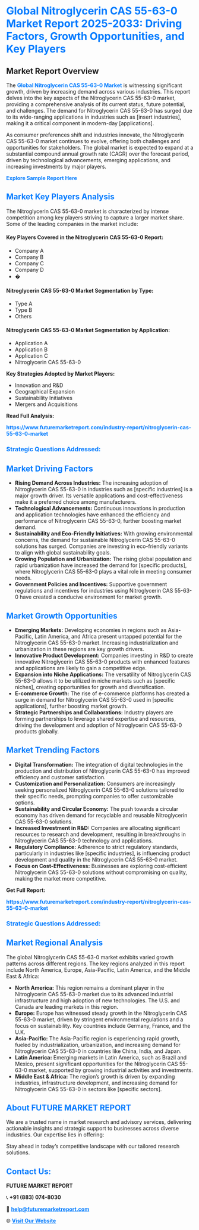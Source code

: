 <h1 style="color: #007BFF;">Global Nitroglycerin CAS 55-63-0 Market Report 2025-2033: Driving Factors, Growth Opportunities, and Key Players</h1>

<section id="overview">
<h2>Market Report Overview</h2>
<p>The <a href="https://www.futuremarketreport.com/industry-report/nitroglycerin-cas-55-63-0-market" style="color: #007BFF; text-decoration: none;"><strong>Global Nitroglycerin CAS 55-63-0 Market</strong></a> is witnessing significant growth, driven by increasing demand across various industries. This report delves into the key aspects of the Nitroglycerin CAS 55-63-0 market, providing a comprehensive analysis of its current status, future potential, and challenges. The demand for Nitroglycerin CAS 55-63-0 has surged due to its wide-ranging applications in industries such as [insert industries], making it a critical component in modern-day [applications].</p>
<p>As consumer preferences shift and industries innovate, the Nitroglycerin CAS 55-63-0 market continues to evolve, offering both challenges and opportunities for stakeholders. The global market is expected to expand at a substantial compound annual growth rate (CAGR) over the forecast period, driven by technological advancements, emerging applications, and increasing investments by major players.</p>
</section>

<section id="overview">
<p><a href="https://www.futuremarketreport.com/request-sample/reportId=112943" style="color: #007BFF; text-decoration: none;"><strong>Explore Sample Report Here</strong></a></p>
</section>

<section id="key-players">
<h2 style="color: #007BFF;">Market Key Players Analysis</h2>
<p>The Nitroglycerin CAS 55-63-0 market is characterized by intense competition among key players striving to capture a larger market share. Some of the leading companies in the market include:</p>
<h4>Key Players Covered in the Nitroglycerin CAS 55-63-0 Report:</h4>
<ul><li>Company A</li><li>Company B</li><li>Company C</li><li>Company D</li><li>�</li></ul>
<h4>Nitroglycerin CAS 55-63-0 Market Segmentation by Type:</h4>
<ul><li>Type A</li><li>Type B</li><li>Others</li></ul>

<h4>Nitroglycerin CAS 55-63-0 Market Segmentation by Application:</h4>
<ul><li>Application A</li><li>Application B</li><li>Application C</li><li>Nitroglycerin CAS 55-63-0</li></ul>
<p><strong>Key Strategies Adopted by Market Players:</strong></p>
<ul>
<li>Innovation and R&D</li>
<li>Geographical Expansion</li>
<li>Sustainability Initiatives</li>
<li>Mergers and Acquisitions</li>
</ul>
</section>

<section>
<p><strong>Read Full Analysis: </strong></p><a href="https://www.futuremarketreport.com/industry-report/nitroglycerin-cas-55-63-0-market" style="color: #007BFF; text-decoration: none;"><strong>https://www.futuremarketreport.com/industry-report/nitroglycerin-cas-55-63-0-market</strong></a>
<h3 style="color: #007BFF;">Strategic Questions Addressed:</h3>
</section>

<section id="driving-factors">
<h2 style="color: #007BFF;">Market Driving Factors</h2>
<ul>
<li><strong>Rising Demand Across Industries:</strong> The increasing adoption of Nitroglycerin CAS 55-63-0 in industries such as [specific industries] is a major growth driver. Its versatile applications and cost-effectiveness make it a preferred choice among manufacturers.</li>
<li><strong>Technological Advancements:</strong> Continuous innovations in production and application technologies have enhanced the efficiency and performance of Nitroglycerin CAS 55-63-0, further boosting market demand.</li>
<li><strong>Sustainability and Eco-Friendly Initiatives:</strong> With growing environmental concerns, the demand for sustainable Nitroglycerin CAS 55-63-0 solutions has surged. Companies are investing in eco-friendly variants to align with global sustainability goals.</li>
<li><strong>Growing Population and Urbanization:</strong> The rising global population and rapid urbanization have increased the demand for [specific products], where Nitroglycerin CAS 55-63-0 plays a vital role in meeting consumer needs.</li>
<li><strong>Government Policies and Incentives:</strong> Supportive government regulations and incentives for industries using Nitroglycerin CAS 55-63-0 have created a conducive environment for market growth.</li>
</ul>
</section>

<section id="growth-opportunities">
<h2 style="color: #007BFF;">Market Growth Opportunities</h2>
<ul>
<li><strong>Emerging Markets:</strong> Developing economies in regions such as Asia-Pacific, Latin America, and Africa present untapped potential for the Nitroglycerin CAS 55-63-0 market. Increasing industrialization and urbanization in these regions are key growth drivers.</li>
<li><strong>Innovative Product Development:</strong> Companies investing in R&D to create innovative Nitroglycerin CAS 55-63-0 products with enhanced features and applications are likely to gain a competitive edge.</li>
<li><strong>Expansion into Niche Applications:</strong> The versatility of Nitroglycerin CAS 55-63-0 allows it to be utilized in niche markets such as [specific niches], creating opportunities for growth and diversification.</li>
<li><strong>E-commerce Growth:</strong> The rise of e-commerce platforms has created a surge in demand for Nitroglycerin CAS 55-63-0 used in [specific applications], further boosting market growth.</li>
<li><strong>Strategic Partnerships and Collaborations:</strong> Industry players are forming partnerships to leverage shared expertise and resources, driving the development and adoption of Nitroglycerin CAS 55-63-0 products globally.</li>
</ul>
</section>

<section id="trending-factors">
<h2 style="color: #007BFF;">Market Trending Factors</h2>
<ul>
<li><strong>Digital Transformation:</strong> The integration of digital technologies in the production and distribution of Nitroglycerin CAS 55-63-0 has improved efficiency and customer satisfaction.</li>
<li><strong>Customization and Personalization:</strong> Consumers are increasingly seeking personalized Nitroglycerin CAS 55-63-0 solutions tailored to their specific needs, prompting companies to offer customizable options.</li>
<li><strong>Sustainability and Circular Economy:</strong> The push towards a circular economy has driven demand for recyclable and reusable Nitroglycerin CAS 55-63-0 solutions.</li>
<li><strong>Increased Investment in R&D:</strong> Companies are allocating significant resources to research and development, resulting in breakthroughs in Nitroglycerin CAS 55-63-0 technology and applications.</li>
<li><strong>Regulatory Compliance:</strong> Adherence to strict regulatory standards, particularly in industries like [specific industries], is influencing product development and quality in the Nitroglycerin CAS 55-63-0 market.</li>
<li><strong>Focus on Cost-Effectiveness:</strong> Businesses are exploring cost-efficient Nitroglycerin CAS 55-63-0 solutions without compromising on quality, making the market more competitive.</li>
</ul>
</section>

<section>
<p><strong>Get Full Report: </strong></p><a href="https://www.futuremarketreport.com/industry-report/nitroglycerin-cas-55-63-0-market" style="color: #007BFF; text-decoration: none;"><strong>https://www.futuremarketreport.com/industry-report/nitroglycerin-cas-55-63-0-market</strong></a>
<h3 style="color: #007BFF;">Strategic Questions Addressed:</h3>
</section>


<section id="regional-analysis">
<h2 style="color: #007BFF;">Market Regional Analysis</h2>
<p>The global Nitroglycerin CAS 55-63-0 market exhibits varied growth patterns across different regions. The key regions analyzed in this report include North America, Europe, Asia-Pacific, Latin America, and the Middle East & Africa:</p>
<ul>
<li><strong>North America:</strong> This region remains a dominant player in the Nitroglycerin CAS 55-63-0 market due to its advanced industrial infrastructure and high adoption of new technologies. The U.S. and Canada are leading markets in this region.</li>
<li><strong>Europe:</strong> Europe has witnessed steady growth in the Nitroglycerin CAS 55-63-0 market, driven by stringent environmental regulations and a focus on sustainability. Key countries include Germany, France, and the U.K.</li>
<li><strong>Asia-Pacific:</strong> The Asia-Pacific region is experiencing rapid growth, fueled by industrialization, urbanization, and increasing demand for Nitroglycerin CAS 55-63-0 in countries like China, India, and Japan.</li>
<li><strong>Latin America:</strong> Emerging markets in Latin America, such as Brazil and Mexico, present significant opportunities for the Nitroglycerin CAS 55-63-0 market, supported by growing industrial activities and investments.</li>
<li><strong>Middle East & Africa:</strong> The region’s growth is driven by expanding industries, infrastructure development, and increasing demand for Nitroglycerin CAS 55-63-0 in sectors like [specific sectors].</li>
</ul>
</section>

<footer>
<h2 style="color: #007BFF;">About FUTURE MARKET REPORT</h2>
<p>We are a trusted name in market research and advisory services, delivering actionable insights and strategic support to businesses across diverse industries. Our expertise lies in offering:</p>

<p>Stay ahead in today’s competitive landscape with our tailored research solutions.</p>

<h2 style="color: #007BFF;">Contact Us:</h2>
<p><strong>FUTURE MARKET REPORT</strong></p>
<p>📞 <strong>+91 (883) 074-8030</strong></p>
<p>📧 <strong><a href="mailto:help@futuremarketreport.com" style="color: #007BFF;">help@futuremarketreport.com</a></strong></p>
<p>🌐 <strong><a href="https://www.futuremarketreport.com/" style="color: #007BFF;">Visit Our Website</a></strong></p>
</footer>